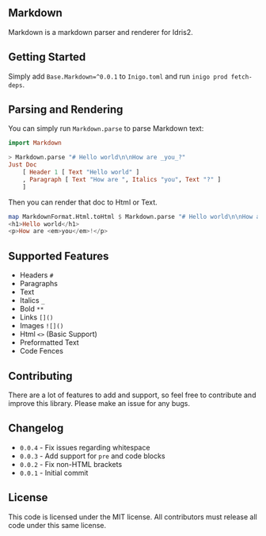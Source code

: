 ## Markdown

Markdown is a markdown parser and renderer for Idris2.

## Getting Started

Simply add `Base.Markdown=^0.0.1` to `Inigo.toml` and run `inigo prod fetch-deps`.

## Parsing and Rendering

You can simply run `Markdown.parse` to parse Markdown text:

```haskell
import Markdown

> Markdown.parse "# Hello world\n\nHow are _you_?"
Just Doc
	[ Header 1 [ Text "Hello world" ]
	, Paragraph [ Text "How are ", Italics "you", Text "?" ]
	]
```

Then you can render that doc to Html or Text.

```haskell
map MarkdownFormat.Html.toHtml $ Markdown.parse "# Hello world\n\nHow are _you_?"
<h1>Hello world</h1>
<p>How are <em>you</em>!</p>
```

## Supported Features

* Headers `#`
* Paragraphs
* Text
* Italics `_`
* Bold `**`
* Links `[]()`
* Images `![]()`
* Html `<>` (Basic Support)
* Preformatted Text
* Code Fences

## Contributing

There are a lot of features to add and support, so feel free to contribute and improve this library. Please make an issue for any bugs.

## Changelog

* `0.0.4` - Fix issues regarding whitespace
* `0.0.3` - Add support for `pre` and code blocks
* `0.0.2` - Fix non-HTML brackets
* `0.0.1` - Initial commit

## License

This code is licensed under the MIT license. All contributors must release all code under this same license.
